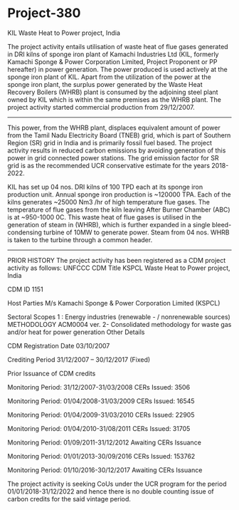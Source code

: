 # Project-380
KIL Waste Heat to Power project, India

The project activity entails utilisation of waste heat of flue gases generated in DRI kilns of sponge
iron plant of Kamachi Industries Ltd (KIL, formerly Kamachi Sponge & Power Corporation
Limited, Project Proponent or PP hereafter) in power generation. The power produced is used
actively at the sponge iron plant of KIL. Apart from the utilization of the power at the sponge iron
plant, the surplus power generated by the Waste Heat Recovery Boilers (WHRB) plant is consumed
by the adjoining steel plant owned by KIL which is within the same premises as the WHRB plant.
The project activity started commercial production from 29/12/2007.
________________
This power, from the WHRB plant, displaces equivalent amount of power from the Tamil Nadu
Electricity Board (TNEB) grid, which is part of Southern Region (SR) grid in India and is primarily
fossil fuel based. The project activity results in reduced carbon emissions by avoiding generation of
this power in grid connected power stations. The grid emission factor for SR grid is as the
recommended UCR conservative estimate for the years 2018-2022.

KIL has set up 04 nos. DRI kilns of 100 TPD each at its sponge iron production unit. Annual
sponge iron production is ~120000 TPA. Each of the kilns generates ~25000 Nm3
/hr of high temperature flue gases. The temperature of flue gases from the kiln leaving After Burner Chamber
(ABC) is at ~950-1000 0C. This waste heat of flue gases is utilised in the generation of steam in
(WHRB), which is further expanded in a single bleed-condensing turbine of 10MW to generate
power. Steam from 04 nos. WHRB is taken to the turbine through a common header. 
_____________
PRIOR HISTORY
The project activity has been registered as a CDM project activity as follows:
UNFCCC CDM Title KSPCL Waste Heat to Power project, India

CDM ID 1151

Host Parties M/s Kamachi Sponge & Power Corporation
Limited (KSPCL)

Sectoral Scopes 1 : Energy industries (renewable - / nonrenewable sources)
METHODOLOGY ACM0004 ver. 2- Consolidated methodology
for waste gas and/or heat for power generation
Other Details

CDM Registration Date 03/10/2007

Crediting Period 31/12/2007 –
30/12/2017 (Fixed)

Prior Issuance of CDM credits

Monitoring Period: 31/12/2007-31/03/2008
CERs Issued: 3506

Monitoring Period: 01/04/2008-31/03/2009
CERs Issued: 16545

Monitoring Period: 01/04/2009-31/03/2010
CERs Issued: 22905

Monitoring Period: 01/04/2010-31/08/2011
CERs Issued: 31705

Monitoring Period: 01/09/2011-31/12/2012
Awaiting CERs Issuance

Monitoring Period: 01/01/2013-30/09/2016
CERs Issued: 153762

Monitoring Period: 01/10/2016-30/12/2017
Awaiting CERs Issuance

The project activity is seeking CoUs under the UCR program for the period 01/01/2018-31/12/2022
and hence there is no double counting issue of carbon credits for the said vintage period.
